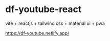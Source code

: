 # df-youtube-react

vite + reactjs + tailwind css + material ui + pwa

https://df-youtube.netlify.app/
